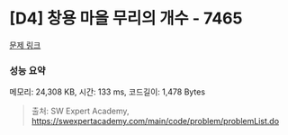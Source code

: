 # [D4] 창용 마을 무리의 개수 - 7465 

[문제 링크](https://swexpertacademy.com/main/code/problem/problemDetail.do?contestProbId=AWngfZVa9XwDFAQU) 

### 성능 요약

메모리: 24,308 KB, 시간: 133 ms, 코드길이: 1,478 Bytes



> 출처: SW Expert Academy, https://swexpertacademy.com/main/code/problem/problemList.do